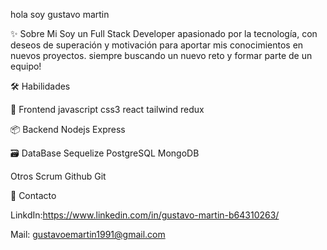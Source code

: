 
hola soy gustavo martin

✨ Sobre Mi Soy un Full Stack Developer apasionado por la tecnología, con deseos de superación y motivación para aportar mis conocimientos en nuevos proyectos. siempre buscando un nuevo reto y formar parte de un equipo!

🛠 Habilidades

🎨 Frontend javascript css3 react tailwind redux

📦 Backend Nodejs Express

🗃 DataBase Sequelize PostgreSQL MongoDB

Otros Scrum Github Git

🔎 Contacto

LinkdIn:https://www.linkedin.com/in/gustavo-martin-b64310263/

Mail: gustavoemartin1991@gmail.com
